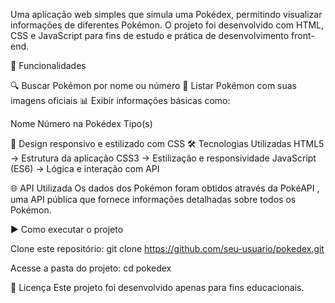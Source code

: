 Uma aplicação web simples que simula uma Pokédex, permitindo visualizar informações de diferentes Pokémon. O projeto foi desenvolvido com HTML, CSS e JavaScript para fins de estudo e prática de desenvolvimento front-end.

🚀 Funcionalidades

🔍 Buscar Pokémon por nome ou número
📜 Listar Pokémon com suas imagens oficiais
📊 Exibir informações básicas como:

Nome
Número na Pokédex
Tipo(s)

🎨 Design responsivo e estilizado com CSS
🛠️ Tecnologias Utilizadas
HTML5 → Estrutura da aplicação
CSS3 → Estilização e responsividade
JavaScript (ES6) → Lógica e interação com API

🌐 API Utilizada
Os dados dos Pokémon foram obtidos através da PokéAPI
, uma API pública que fornece informações detalhadas sobre todos os Pokémon.

▶️ Como executar o projeto

Clone este repositório:
git clone https://github.com/seu-usuario/pokedex.git

Acesse a pasta do projeto:
cd pokedex


📄 Licença
Este projeto foi desenvolvido apenas para fins educacionais.
